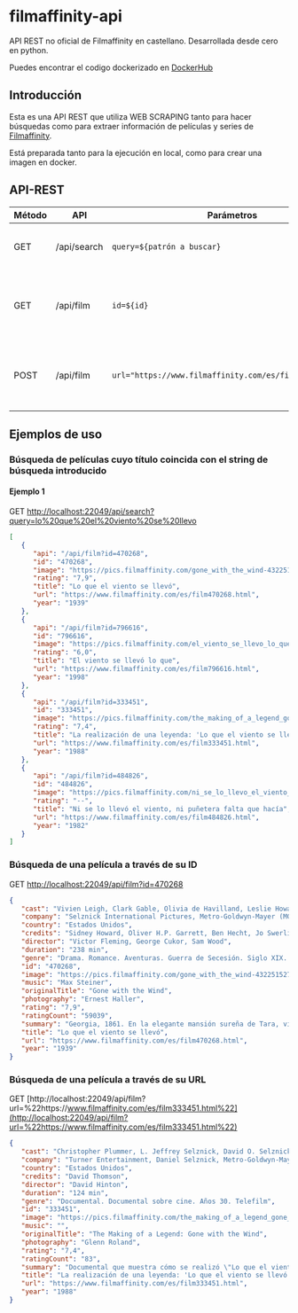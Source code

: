 # filmaffinity-api

API REST no oficial de Filmaffinity en castellano. Desarrollada desde cero en python.

Puedes encontrar el codigo dockerizado en [DockerHub](https://hub.docker.com/r/dgongut/filmaffinity-api)

## Introducción

Esta es una API REST que utiliza WEB SCRAPING tanto para hacer búsquedas como para extraer información de películas y
series de [Filmaffinity](https://www.filmaffinity.com/es/main.html).

Está preparada tanto para la ejecución en local, como para crear una imagen en docker.

## API-REST

| Método | API         | Parámetros                                                                   | Descripción                                               |
| ------ | ----------- | ---------------------------------------------------------------------------- | --------------------------------------------------------- |
| GET    | /api/search | `query=${patrón a buscar}` | Busca películas y series por título |
| GET    | /api/film   | `id=${id}`                                             | Obtiene datos de una película o serie mediante un ID      |
| POST   | /api/film   | `url="https://www.filmaffinity.com/es/film819745.html"` | Obtiene datos de una película o serie mediante una URL    |

## Ejemplos de uso

### Búsqueda de películas cuyo título coincida con el string de búsqueda introducido

#### Ejemplo 1

GET
[http://localhost:22049/api/search?query=lo%20que%20el%20viento%20se%20llevo](http://localhost:22049/api/search?query=lo%20que%20el%20viento%20se%20llevo)

```json
[
   {
      "api": "/api/film?id=470268",
      "id": "470268",
      "image": "https://pics.filmaffinity.com/gone_with_the_wind-432251527-large.jpg",
      "rating": "7,9",
      "title": "Lo que el viento se llevó",
      "url": "https://www.filmaffinity.com/es/film470268.html",
      "year": "1939"
   },
   {
      "api": "/api/film?id=796616",
      "id": "796616",
      "image": "https://pics.filmaffinity.com/el_viento_se_llevo_lo_que-971298744-large.jpg",
      "rating": "6,0",
      "title": "El viento se llevó lo que",
      "url": "https://www.filmaffinity.com/es/film796616.html",
      "year": "1998"
   },
   {
      "api": "/api/film?id=333451",
      "id": "333451",
      "image": "https://pics.filmaffinity.com/the_making_of_a_legend_gone_with_the_wind_tv-266622348-large.jpg",
      "rating": "7,4",
      "title": "La realización de una leyenda: 'Lo que el viento se llevó' (TV)",
      "url": "https://www.filmaffinity.com/es/film333451.html",
      "year": "1988"
   },
   {
      "api": "/api/film?id=484826",
      "id": "484826",
      "image": "https://pics.filmaffinity.com/ni_se_lo_llevo_el_viento_ni_punetera_falta_que_hacia-344865791-large.jpg",
      "rating": "--",
      "title": "Ni se lo llevó el viento, ni puñetera falta que hacía",
      "url": "https://www.filmaffinity.com/es/film484826.html",
      "year": "1982"
   }
]
```

### Búsqueda de una película a través de su ID

GET [http://localhost:22049/api/film?id=470268](http://localhost:22049/api/film?id=470268)

```json
{
   "cast": "Vivien Leigh, Clark Gable, Olivia de Havilland, Leslie Howard, Hattie McDaniel, Thomas Mitchell, Barbara O'Neil, Butterfly McQueen, Ona Munson, Ann Rutherford, Evelyn Keyes, Mickey Kuhn, Ward Bond, George Reeves",
   "company": "Selznick International Pictures, Metro-Goldwyn-Mayer (MGM)",
   "country": "Estados Unidos",
   "credits": "Sidney Howard, Oliver H.P. Garrett, Ben Hecht, Jo Swerling, John Van Druten.  Novela: Margaret Mitchell",
   "director": "Victor Fleming, George Cukor, Sam Wood",
   "duration": "238 min",
   "genre": "Drama. Romance. Aventuras. Guerra de Secesión. Siglo XIX. Drama romántico. Drama sureño. Cine épico",
   "id": "470268",
   "image": "https://pics.filmaffinity.com/gone_with_the_wind-432251527-large.jpg",
   "music": "Max Steiner",
   "originalTitle": "Gone with the Wind",
   "photography": "Ernest Haller",
   "rating": "7,9",
   "ratingCount": "59039",
   "summary": "Georgia, 1861. En la elegante mansión sureña de Tara, vive Scarlett O'Hara (Vivien Leigh), la joven más bella, caprichosa y egoísta de la región. Ella suspira por el amor de Ashley (Leslie Howard), pero él está prometido con su prima, la dulce y bondadosa Melanie (Olivia de Havilland). En la última fiesta antes del estallido de la Guerra de Secesión (1861-1865), Scarlett conoce al cínico y apuesto Rhett Butler (Clark Gable), un vividor arrogante y aventurero, que sólo piensa en sí mismo y que no tiene ninguna intención de participar en la contienda. Lo único que él desea es hacerse rico y conquistar el corazón de la hermosa Scarlett. (FILMAFFINITY)",
   "title": "Lo que el viento se llevó",
   "url": "https://www.filmaffinity.com/es/film470268.html",
   "year": "1939"
}
```

### Búsqueda de una película a través de su URL

GET [http://localhost:22049/api/film?url=%22https://www.filmaffinity.com/es/film333451.html%22](http://localhost:22049/api/film?url=%22https://www.filmaffinity.com/es/film333451.html%22)

```json
{
   "cast": "Christopher Plummer, L. Jeffrey Selznick, David O. Selznick, George Cukor, Margaret Mitchell, Victor Fleming, Vivien Leigh, Clark Gable, Olivia de Havilland, Leslie Howard, Butterfly McQueen, Sam Wood, Louis B. Mayer",
   "company": "Turner Entertainment, Daniel Selznick, Metro-Goldwyn-Mayer (MGM)",
   "country": "Estados Unidos",
   "credits": "David Thomson",
   "director": "David Hinton",
   "duration": "124 min",
   "genre": "Documental. Documental sobre cine. Años 30. Telefilm",
   "id": "333451",
   "image": "https://pics.filmaffinity.com/the_making_of_a_legend_gone_with_the_wind_tv-266622348-large.jpg",
   "music": "",
   "originalTitle": "The Making of a Legend: Gone with the Wind",
   "photography": "Glenn Roland",
   "rating": "7,4",
   "ratingCount": "83",
   "summary": "Documental que muestra cómo se realizó \"Lo que el viento se llevó\" desde que David O. Selznick compró los derechos de la novela. (FILMAFFINITY)",
   "title": "La realización de una leyenda: 'Lo que el viento se llevó' (TV)",
   "url": "https://www.filmaffinity.com/es/film333451.html",
   "year": "1988"
}
```
